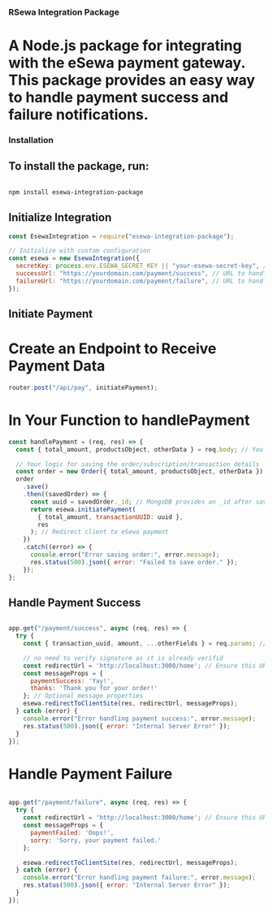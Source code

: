 ### RSewa Integration Package

# A Node.js package for integrating with the eSewa payment gateway. This package provides an easy way to handle payment success and failure notifications.

### Installation

## To install the package, run:

```bash

npm install esewa-integration-package
```

## Initialize Integration

```js
const EsewaIntegration = require("esewa-integration-package");

// Initialize with custom configuration
const esewa = new EsewaIntegration({
  secretKey: process.env.ESEWA_SECRET_KEY || "your-esewa-secret-key", // Your eSewa secret key
  successUrl: "https://yourdomain.com/payment/success", // URL to handle successful payments
  failureUrl: "https://yourdomain.com/payment/failure", // URL to handle failed payments
});
```

## Initiate Payment

# Create an Endpoint to Receive Payment Data

```js
router.post("/api/pay", initiatePayment);
```

# In Your Function to handlePayment

```js
const handlePayment = (req, res) => {
  const { total_amount, productsObject, otherData } = req.body; // You may also send and receive in req.query if preferred

  // Your logic for saving the order/subscription/transaction details
  const order = new Order({ total_amount, productsObject, otherData }); // Example object using a dummy Mongoose schema
  order
    .save()
    .then((savedOrder) => {
      const uuid = savedOrder._id; // MongoDB provides an _id after saving
      return esewa.initiatePayment(
        { total_amount, transactionUUID: uuid },
        res
      ); // Redirect client to eSewa payment
    })
    .catch((error) => {
      console.error("Error saving order:", error.message);
      res.status(500).json({ error: "Failed to save order." });
    });
};
```

## Handle Payment Success

```js

app.get("/payment/success", async (req, res) => {
  try {
    const { transaction_uuid, amount, ...otherFields } = req.params; // Use req.query for GET parameters

    // no need to verify signature as it is already verifid
    const redirectUrl = 'http://localhost:3000/home'; // Ensure this URL is correct
    const messageProps = {
      paymentSuccess: 'Yay!',
      thanks: 'Thank you for your order!'
    }; // Optional message properties
    esewa.redirectToClientSite(res, redirectUrl, messageProps);
  } catch (error) {
    console.error("Error handling payment success:", error.message);
    res.status(500).json({ error: "Internal Server Error" });
  }
});
```
# Handle Payment Failure
```js

app.get("/payment/failure", async (req, res) => {
  try {
    const redirectUrl = 'http://localhost:3000/home'; // Ensure this URL is correct
    const messageProps = {
      paymentFailed: 'Oops!',
      sorry: 'Sorry, your payment failed.'
    };

    esewa.redirectToClientSite(res, redirectUrl, messageProps);
  } catch (error) {
    console.error("Error handling payment failure:", error.message);
    res.status(500).json({ error: "Internal Server Error" });
  }
});

````
